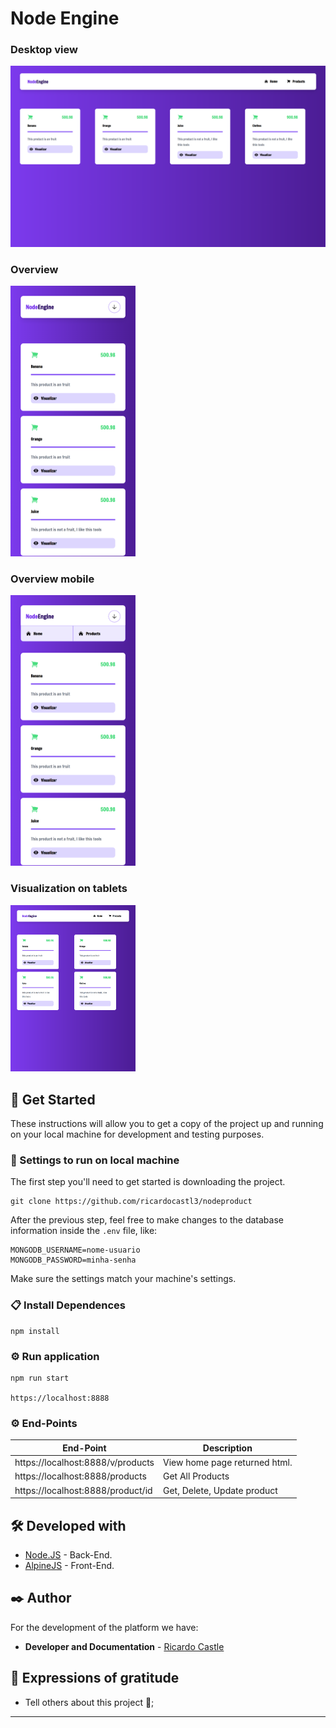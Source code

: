 


# Node Engine

### Desktop view
![mobile-version](https://github.com/ricardocastl3/nodeproduct/blob/master/src/assets/desktop01.png)

### Overview
<img src="https://github.com/ricardocastl3/nodeproduct/blob/master/src/assets/mobile01.png?raw=true" width="200">

### Overview mobile
<img src="https://github.com/ricardocastl3/nodeproduct/blob/master/src/assets/mobile02.png?raw=true" width="200">

### Visualization on tablets
<img src="https://github.com/ricardocastl3/nodeproduct/blob/master/src/assets/tablet01.png?raw=true" width="200">

## 🚀 Get Started

These instructions will allow you to get a copy of the project up and running on your local machine for development and testing purposes.

### 🔧 Settings to run on local machine

The first step you'll need to get started is downloading the project.

```
git clone https://github.com/ricardocastl3/nodeproduct
```

After the previous step, feel free to make changes to the database information inside the ``.env`` file, like:

```
MONGODB_USERNAME=nome-usuario
MONGODB_PASSWORD=minha-senha
```
Make sure the settings match your machine's settings.

### 📋 Install Dependences
```
npm install
```

### ⚙️ Run application

```
npm run start

https://localhost:8888
```

### ⚙️ End-Points


| End-Point | Description
|---|---|
https://localhost:8888/v/products | View home page returned html.
https://localhost:8888/products | Get All Products
https://localhost:8888/product/id | Get, Delete, Update product



## 🛠️ Developed with


* [Node.JS](https://nodejs.org/en/docs) - Back-End.
* [AlpineJS](https://alpinejs.dev/) - Front-End.

## ✒️ Author

For the development of the platform we have:

* **Developer and Documentation** - [Ricardo Castle](https://www.linkedin.com/in/ricardocastles/)


## 🎁 Expressions of gratitude

* Tell others about this project 📢;

---